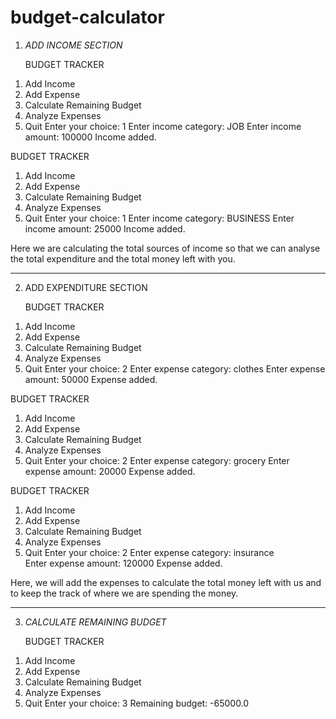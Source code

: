 # budget-calculator
1) *ADD INCOME SECTION*

   BUDGET TRACKER
1. Add Income
2. Add Expense
3. Calculate Remaining Budget
4. Analyze Expenses
5. Quit
Enter your choice: 1
Enter income category: JOB
Enter income amount: 100000
Income added.

BUDGET TRACKER
1. Add Income
2. Add Expense
3. Calculate Remaining Budget
4. Analyze Expenses
5. Quit
Enter your choice: 1
Enter income category: BUSINESS
Enter income amount: 25000
Income added.

Here we are calculating the total sources of income so that we can analyse the total expenditure and the total money left with you.
________________________________________________

2) ADD EXPENDITURE SECTION

   BUDGET TRACKER
1. Add Income
2. Add Expense
3. Calculate Remaining Budget
4. Analyze Expenses
5. Quit
Enter your choice: 2
Enter expense category: clothes
Enter expense amount: 50000
Expense added.


BUDGET TRACKER
1. Add Income
2. Add Expense
3. Calculate Remaining Budget
4. Analyze Expenses
5. Quit
Enter your choice: 2
Enter expense category: grocery
Enter expense amount: 20000
Expense added.


BUDGET TRACKER
1. Add Income
2. Add Expense
3. Calculate Remaining Budget
4. Analyze Expenses
5. Quit
Enter your choice: 2
Enter expense category: insurance  
Enter expense amount: 120000
Expense added.

Here, we will add the expenses to calculate the total money left with us and to keep the track of where we are spending the money.
_______________________________________________

3) *CALCULATE REMAINING BUDGET*

   BUDGET TRACKER
1. Add Income
2. Add Expense
3. Calculate Remaining Budget
4. Analyze Expenses
5. Quit
Enter your choice: 3
Remaining budget: -65000.0
